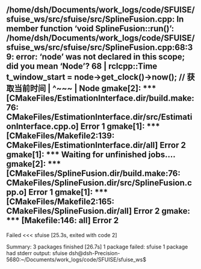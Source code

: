             
/home/dsh/Documents/work_logs/code/SFUISE/sfuise_ws/src/sfuise/src/SplineFusion.cpp: In member function ‘void SplineFusion::run()’:
/home/dsh/Documents/work_logs/code/SFUISE/sfuise_ws/src/sfuise/src/SplineFusion.cpp:68:39: error: ‘node’ was not declared in this scope; did you mean ‘Node’?
   68 |         rclcpp::Time t_window_start = node->get_clock()->now();  // 获取当前时间
      |                                       ^~~~
      |                                       Node
gmake[2]: *** [CMakeFiles/EstimationInterface.dir/build.make:76: CMakeFiles/EstimationInterface.dir/src/EstimationInterface.cpp.o] Error 1
gmake[1]: *** [CMakeFiles/Makefile2:139: CMakeFiles/EstimationInterface.dir/all] Error 2
gmake[1]: *** Waiting for unfinished jobs....
gmake[2]: *** [CMakeFiles/SplineFusion.dir/build.make:76: CMakeFiles/SplineFusion.dir/src/SplineFusion.cpp.o] Error 1
gmake[1]: *** [CMakeFiles/Makefile2:165: CMakeFiles/SplineFusion.dir/all] Error 2
gmake: *** [Makefile:146: all] Error 2
---
Failed   <<< sfuise [25.3s, exited with code 2]

Summary: 3 packages finished [26.7s]
  1 package failed: sfuise
  1 package had stderr output: sfuise
dsh@dsh-Precision-5680:~/Documents/work_logs/code/SFUISE/sfuise_ws$ 

